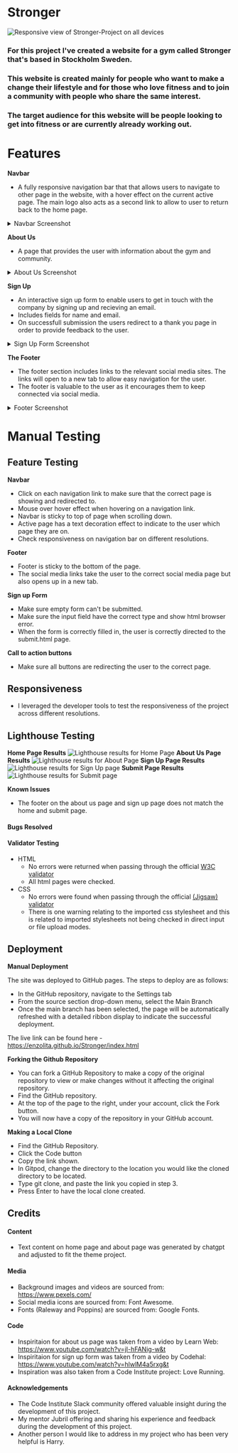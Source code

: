 # Stronger
![Responsive view of Stronger-Project on all devices](https://github.com/Enzolita/Stronger/blob/main/documentation/responsive.png)
### For this project I've created a website for a gym called Stronger that's based in Stockholm Sweden.
### This website is created mainly for people who want to make a change their lifestyle and for those who love fitness and to join a community with people who share the same interest.
### The target audience for this website will be people looking to get into fitness or are currently already working out.

# Features

**Navbar**

  - A fully responsive navigation bar that that allows users to navigate to other page in the website, with a hover effect on the current active page. The main logo also acts as a second link to allow to user to return back to the home page.

  <details><summary>Navbar Screenshot</summary>

  ![Project navbar large](https://github.com/Enzolita/Stronger/blob/main/documentation/nav-large.png)
  ![Project navbar small](https://github.com/Enzolita/Stronger/blob/main/documentation/nav-small.png)
  </details>

**About Us**

  - A page that provides the user with information about the gym and community.

  <details><summary>About Us Screenshot</summary>

  ![About us](https://github.com/Enzolita/Stronger/blob/main/documentation/about-us.png)

  </details>

**Sign Up**

  - An interactive sign up form to enable users to get in touch with the company by signing up and recieving an email.
  - Includes fields for name and email.
  - On successfull submission the users redirect to a thank you page in order to provide feedback to the user.

  <details><summary>Sign Up Form Screenshot</summary>

 ![Sign up](https://github.com/Enzolita/Stronger/blob/main/documentation/signup-form.png)

  </details>

**The Footer**

  - The footer section includes links to the relevant social media sites. The links will open to a new tab to allow easy navigation for the user.
  - The footer is valuable to the user as it encourages them to keep connected via social media.

  <details><summary>Footer Screenshot</summary>

  ![Footer](https://github.com/Enzolita/Stronger/blob/main/documentation/footer.png)

  </details>

# Manual Testing

## Feature Testing

**Navbar**

  - Click on each navigation link to make sure that the correct page is showing and redirected to.
  - Mouse over hover effect when hovering on a navigation link.
  - Navbar is sticky to top of page when scrolling down.
  - Active page has a text decoration effect to indicate to the user which page they are on.
  - Check responsiveness on navigation bar on different resolutions.

**Footer**

- Footer is sticky to the bottom of the page.
- The social media links take the user to the correct social media page but also opens up in a new tab.

**Sign up Form**

- Make sure empty form can't be submitted.
- Make sure the input field have the correct type and show html browser error.
- When the form is correctly filled in, the user is correctly directed to the submit.html page.

**Call to action buttons**

- Make sure all buttons are redirecting the user to the correct page.

## Responsiveness

 - I leveraged the developer tools to test the responsiveness of the project across different resolutions.

## Lighthouse Testing

**Home Page Results**
![Lighthouse results for Home Page](https://github.com/Enzolita/Stronger/blob/main/documentation/lh-home.png)
**About Us Page Results**
![Lighthouse results for About Page](https://github.com/Enzolita/Stronger/blob/main/documentation/lh-about.png)
**Sign Up Page Results**
![Lighthouse results for Sign Up page](https://github.com/Enzolita/Stronger/blob/main/documentation/lh-signup.png)
**Submit Page Results**
![Lighthouse results for Submit page](https://github.com/Enzolita/Stronger/blob/main/documentation/lh-submit.png)

**Known Issues**
- The footer on the about us page and sign up page does not match the home and submit page.

#### Bugs Resolved


#### Validator Testing 
- HTML
  - No errors were returned when passing through the official [W3C validator](https://validator.w3.org/)
  - All html pages were checked.
- CSS
  - No errors were found when passing through the official [(Jigsaw) validator](https://jigsaw.w3.org/css-validator/)
  - There is one warning relating to the imported css stylesheet and this is related to imported stylesheets not being checked in direct input or file upload modes.

## Deployment
 


**Manual Deployment**

  The site was deployed to GitHub pages. The steps to deploy are as follows:
  - In the GitHub repository, navigate to the Settings tab
  - From the source section drop-down menu, select the Main Branch
  - Once the main branch has been selected, the page will be automatically refreshed with a detailed ribbon display to indicate the successful deployment. 

The live link can be found here - https://enzolita.github.io/Stronger/index.html

**Forking the Github Repository**
- You can fork a GitHub Repository to make a copy of the original repository to view or make changes without it affecting the original repository.
- Find the GitHub repository.
- At the top of the page to the right, under your account, click the Fork button.
- You will now have a copy of the repository in your GitHub account.

**Making a Local Clone**
- Find the GitHub Repository.
- Click the Code button
- Copy the link shown.
- In Gitpod, change the directory to the location you would like the cloned directory to be located.
- Type git clone, and paste the link you copied in step 3.
- Press Enter to have the local clone created.

## Credits 

#### Content

- Text content on home page and about page was generated by chatgpt and adjusted to fit the theme project.

#### Media

- Background images and videos are sourced from: https://www.pexels.com/
- Social media icons are sourced from: Font Awesome.
- Fonts (Raleway and Poppins) are sourced from: Google Fonts.

#### Code

- Inspiritaion for about us page was taken from a video by Learn Web: https://www.youtube.com/watch?v=jI-hFANig-w&t
- Inspiritaion for sign up form was taken from a video by Codehal: https://www.youtube.com/watch?v=hlwlM4a5rxg&t
- Inspiration was also taken from a Code Institute project: Love Running.

#### Acknowledgements

- The Code Institute Slack community offered valuable insight during the development of this project.
- My mentor Jubril offering and sharing his experience and feedback during the development of this project.
- Another person I would like to address in my project who has been very helpful is Harry.

